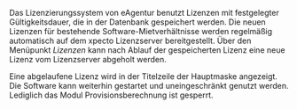 Das Lizenzierungssystem von eAgentur benutzt Lizenzen mit festgelegter Gültigkeitsdauer, die in der Datenbank gespeichert werden. Die neuen Lizenzen
für bestehende Software-Mietverhältnisse werden regelmäßig automatisch auf dem xpecto Lizenzserver bereitgestellt. Über den
Menüpunkt _Lizenzen_ kann nach Ablauf der gespeicherten Lizenz eine neue Lizenz vom Lizenzserver abgeholt werden.

Eine abgelaufene Lizenz wird in der Titelzeile der Hauptmaske angezeigt. Die Software kann weiterhin gestartet und uneingeschränkt genutzt werden.
Lediglich das Modul Provisionsberechnung ist gesperrt.
